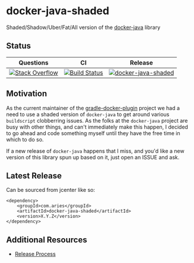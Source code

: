 # docker-java-shaded

Shaded/Shadow/Uber/Fat/All version of the [docker-java](https://github.com/docker-java/docker-java) library

## Status

| Questions | CI | Release |
| :---: | :---: | :---: |
| [![Stack Overflow](https://img.shields.io/badge/stack-overflow-4183C4.svg)](https://stackoverflow.com/questions/tagged/docker-java-shaded) | [![Build Status](https://travis-ci.org/project-aries/docker-java-shaded.svg?branch=master)](https://travis-ci.org/project-aries/docker-java-shaded) | [![docker-java-shaded](https://api.bintray.com/packages/project-aries/libs-release-local/docker-java-shaded/images/download.svg) ](https://bintray.com/project-aries/libs-release-local/docker-java-shaded/_latestVersion) |

## Motivation

As the current maintainer of the [gradle-docker-plugin](https://github.com/bmuschko/gradle-docker-plugin) project we had a need to use a shaded version of `docker-java` to get around various `buildscript` clobberring issues. As the folks at the `docker-java` project are busy with other things, and can't immediately make this happen, I decided to go ahead and code something myself until they have the free time in which to do so.

If a new release of `docker-java` happens that I miss, and you'd like a new version of this library spun up based on it, just open an ISSUE and ask.

## Latest Release

Can be sourced from jcenter like so:
```
<dependency>
    <groupId>com.aries</groupId>
    <artifactId>docker-java-shaded</artifactId>
    <version>X.Y.Z</version>
</dependency>
```

## Additional Resources

* [Release Process](https://github.com/project-aries/docker-java-shaded/blob/master/docs/RELEASE_PROCESS.md)

